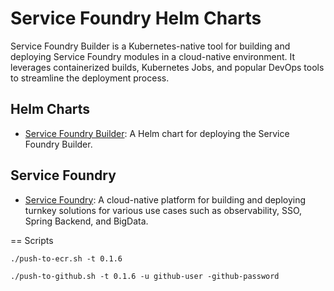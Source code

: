 # Service Foundry Helm Charts

Service Foundry Builder is a Kubernetes-native tool for building and deploying Service Foundry modules in a cloud-native environment. It leverages containerized builds, Kubernetes Jobs, and popular DevOps tools to streamline the deployment process.


## Helm Charts

- [Service Foundry Builder](service-foundry-builder/README.md): A Helm chart for deploying the Service Foundry Builder.

## Service Foundry

- [Service Foundry](https://nsalexamy.github.io/service-foundry/): A cloud-native platform for building and deploying turnkey solutions for various use cases such as observability, SSO, Spring Backend, and BigData.


== Scripts

```shell
./push-to-ecr.sh -t 0.1.6
```

```shell
./push-to-github.sh -t 0.1.6 -u github-user -github-password
```




```shell
